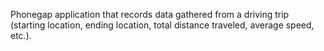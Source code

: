 Phonegap application that records data gathered from a driving trip (starting location, ending location, total distance traveled, average speed, etc.).